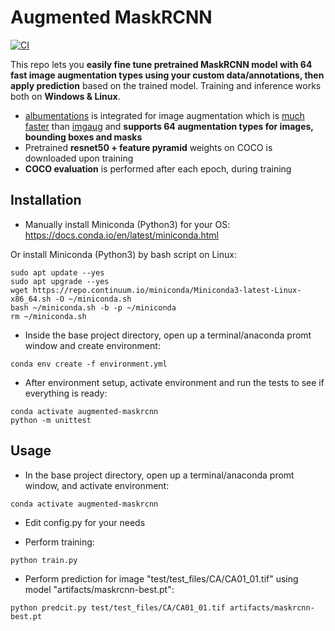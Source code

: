 # Augmented MaskRCNN

[![CI](https://github.com/fcakyon/augmented-maskrcnn/workflows/CI/badge.svg)](https://github.com/fcakyon/augmented-maskrcnn/actions?query=event%3Apush+branch%3Amaster+is%3Acompleted+workflow%3ACI)

This repo lets you **easily fine tune pretrained MaskRCNN model with 64 fast image augmentation types using your custom data/annotations, then apply prediction** based on the trained model. Training and inference works both on **Windows & Linux**.

- [albumentations](https://github.com/albumentations-team/albumentations) is integrated for image augmentation which is [much faster](https://github.com/albumentations-team/albumentations#benchmarking-results) than [imgaug](https://github.com/aleju/imgaug) and **supports 64 augmentation types for images, bounding boxes and masks**
- Pretrained **resnet50 + feature pyramid** weights on COCO is downloaded upon training
- **COCO evaluation** is performed after each epoch, during training

## Installation

- Manually install Miniconda (Python3) for your OS:
https://docs.conda.io/en/latest/miniconda.html

Or install Miniconda (Python3) by bash script on Linux:

```console
sudo apt update --yes
sudo apt upgrade --yes
wget https://repo.continuum.io/miniconda/Miniconda3-latest-Linux-x86_64.sh -O ~/miniconda.sh
bash ~/miniconda.sh -b -p ~/miniconda
rm ~/miniconda.sh
```

- Inside the base project directory, open up a terminal/anaconda promt window and create environment:

```console
conda env create -f environment.yml
```

- After environment setup, activate environment and run the tests to see if everything is ready:

```console
conda activate augmented-maskrcnn
python -m unittest
```

## Usage

- In the base project directory, open up a terminal/anaconda promt window, and activate environment:

```console
conda activate augmented-maskrcnn
```

- Edit config.py for your needs

- Perform training:

```console
python train.py
```

- Perform prediction for image "test/test_files/CA/CA01_01.tif" using model "artifacts/maskrcnn-best.pt":

```console
python predcit.py test/test_files/CA/CA01_01.tif artifacts/maskrcnn-best.pt
```

